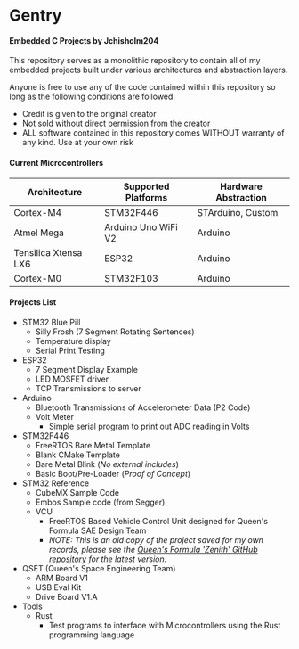 # Gentry
#### Embedded C Projects by Jchisholm204

This repository serves as a monolithic repository to contain all of my embedded projects built under various architectures and abstraction layers.

Anyone is free to use any of the code contained within this repository so long as the following conditions are followed:
- Credit is given to the original creator
- Not sold without direct permission from the creator
- ALL software contained in this repository comes WITHOUT warranty of any kind. Use at your own risk

#### Current Microcontrollers
| Architecture         | Supported Platforms | Hardware Abstraction |
| -------------------- | ------------------- | -------------------- |
| Cortex-M4            | STM32F446           | STArduino, Custom    |
| Atmel Mega           | Arduino Uno WiFi V2 | Arduino              |
| Tensilica Xtensa LX6 | ESP32               | Arduino              |
| Cortex-M0            | STM32F103           | Arduino              | 

#### Projects List
- STM32 Blue Pill
	- Silly Frosh (7 Segment Rotating Sentences)
	- Temperature display
	- Serial Print Testing
- ESP32
	- 7 Segment Display Example
	- LED MOSFET driver
	- TCP Transmissions to server
- Arduino
	- Bluetooth Transmissions of Accelerometer Data (P2 Code)
    - Volt Meter
        - Simple serial program to print out ADC reading in Volts
- STM32F446
	- FreeRTOS Bare Metal Template
	- Blank CMake Template
	- Bare Metal Blink (*No external includes*)
	- Basic Boot/Pre-Loader (*Proof of Concept*)
- STM32 Reference
    - CubeMX Sample Code
    - Embos Sample code (from Segger)
    - VCU
        - FreeRTOS Based Vehicle Control Unit designed for Queen's Formula SAE Design Team
        - *NOTE: This is an old copy of the project saved for my own records, please see the [Queen's Formula 'Zenith' GitHub repository](https://github.com/qfsae/zenith/tree/master/Q24ECU) for the latest version.*
- QSET (Queen's Space Engineering Team)
	- ARM Board V1
	- USB Eval Kit
	- Drive Board V1.A
- Tools
    - Rust
	    - Test programs to interface with Microcontrollers using the Rust programming language
